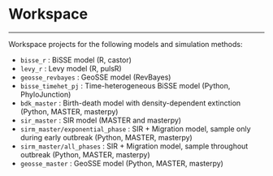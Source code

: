 # Workspace
---

Workspace projects for the following models and simulation methods:
- `bisse_r`          : BiSSE model (R, castor)
- `levy_r`           : Levy model (R, pulsR)
- `geosse_revbayes`  : GeoSSE model (RevBayes)
- `bisse_timehet_pj` : Time-heterogeneous BiSSE model (Python, PhyloJunction)
- `bdk_master`       : Birth-death model with density-dependent extinction (Python, MASTER, masterpy)
- `sir_master`       : SIR model (MASTER and masterpy)
- `sirm_master/exponential_phase`  : SIR + Migration model, sample only during early outbreak (Python, MASTER, masterpy)
- `sirm_master/all_phases`         : SIR + Migration model, sample throughout outbreak  (Python, MASTER, masterpy)
- `geosse_master`    : GeoSSE model (Python, MASTER, masterpy)
